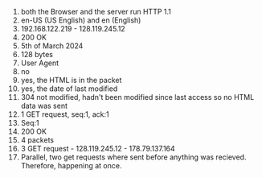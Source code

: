 1. both the Browser and the server run HTTP 1.1
2. en-US (US English) and en (English)
3. 192.168.122.219 - 128.119.245.12
4. 200 OK
5. 5th of March 2024
6. 128 bytes
7. User Agent
8. no
9. yes, the HTML is in the packet
10. yes, the date of last modified
11. 304 not modified, hadn't been modified since last access so no HTML data was sent
12. 1 GET request, seq:1, ack:1
13. Seq:1
14. 200 OK
15. 4 packets
16. 3 GET request - 128.119.245.12 - 178.79.137.164
17. Parallel, two get requests where sent before anything was recieved. Therefore, happening at once.